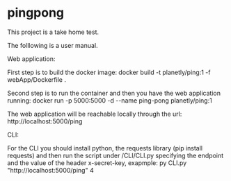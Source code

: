 # pingpong

This project is a take home test.

The folllowing is a user manual.

Web application:

First step is to build the docker image: docker build -t planetly/ping:1 -f webApp/Dockerfile  .

Second step is to run the container and then you have the web application running: docker run -p 5000:5000 -d --name ping-pong planetly/ping:1

The web application will be reachable locally through the url: http://localhost:5000/ping

CLI:

For the CLI you should install python, the requests library (pip install requests) and then run the script under /CLI/CLI.py specifying the endpoint and the value of the header x-secret-key, exapmple: py CLI.py "http://localhost:5000/ping" 4
